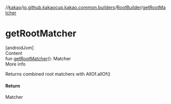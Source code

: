 //[kakao](../../../index.md)/[io.github.kakaocup.kakao.common.builders](../index.md)/[RootBuilder](index.md)/[getRootMatcher](get-root-matcher.md)



# getRootMatcher  
[androidJvm]  
Content  
fun [getRootMatcher](get-root-matcher.md)(): Matcher<Root>  
More info  


Returns combined root matchers with AllOf.allOf()



#### Return  


Matcher<Root>

  




